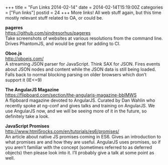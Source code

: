 +++
title = "Fun Links 2014-02-14"
date = 2014-02-14T15:19:00Z
categories = ["Fun links"]
postid = 24
+++
More links! All web stuff again, but this time mostly relevant stuff related to OA, or could be.

**pageres**  
https://github.com/sindresorhus/pageres  
Take screenshots of websites at various resolutions from the command line. Drives PhantomJS, and would be great for adding to CI.

**Oboe.js**  
http://oboejs.com/  
A streaming JSON parser for JavaScript. Think SAX for JSON. Fires events about JSON nodes and content while the JSON data is still being loaded. Falls back to normal blocking parsing on older browsers which don’t support it (IE<=9)

**The AngularJS Magazine**  
https://flipboard.com/section/the-angularjs-magazine-bbIMWS  
A flipboard magazine devoted to AngularJS. Curated by Dan Wahlin who recently spoke at ng-conf and gives talks and training on AngularJS. We use AngularJS now, and we will be seeing more of it in the future, so definitely take a look.

**JavaScript Promises**  
http://www.html5rocks.com/en/tutorials/es6/promises/  
An article about native JS promises coming in ES6. Gives an introduction to what promises are and how they are useful. AngularJS uses promises, so if you aren’t familiar with the concept (sometimes referred to as deferred objects) then please look into it. I’ll probably give a talk at some point as well.















